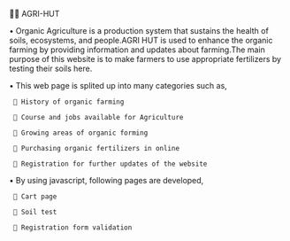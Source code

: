 👨‍🌾 AGRI-HUT

 •  Organic Agriculture is a production system that sustains the health of soils, ecosystems, and people.AGRI HUT is used to enhance the organic farming by providing information and updates about farming.The main purpose of this website is to make farmers to use appropriate fertilizers by testing their soils here.
 
 
•  This web page is splited up into many categories such as,

     📍 History of organic farming

     📍 Course and jobs available for Agriculture

     📍 Growing areas of organic forming

     📍 Purchasing organic fertilizers in online

     📍 Registration for further updates of the website

 
•  By using javascript, following pages are developed,

     📍 Cart page

     📍 Soil test

     📍 Registration form validation

